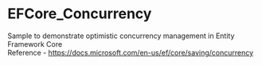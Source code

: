 # EFCore_Concurrency
Sample to demonstrate optimistic concurrency management in Entity Framework Core<br/>
Reference - https://docs.microsoft.com/en-us/ef/core/saving/concurrency
